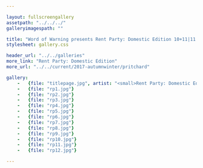 ```yaml
---

layout: fullscreengallery
assetpath: "../../../"
galleryimagespath: ""

title: "Word of Warning presents Rent Party: Domestic Edition 10+11|11|2017"
stylesheet: gallery.css

header_url: "../../galleries"
more_link: "Rent Party: Domestic Edition"
more_url: "../../current/2017-autumnwinter/pritchard"

gallery:
    -   {file: "titlepage.jpg", artist: "<small>Rent Party: Domestic Edition by Darren Pritchard Dance presented with the Guinness Partnership, November 2017.</small>"}
    -   {file: "rp1.jpg"}
    -   {file: "rp2.jpg"}
    -   {file: "rp3.jpg"}
    -   {file: "rp4.jpg"}
    -   {file: "rp5.jpg"}
    -   {file: "rp6.jpg"}
    -   {file: "rp7.jpg"}
    -   {file: "rp8.jpg"}
    -   {file: "rp9.jpg"}
    -   {file: "rp10.jpg"}
    -   {file: "rp11.jpg"}
    -   {file: "rp12.jpg"}

---
```

